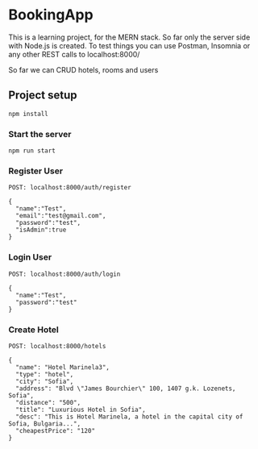 # BookingApp
This is a learning project, for the MERN stack. So far only the server side with Node.js is created. 
To test things you can use Postman, Insomnia or any other REST calls to localhost:8000/

So far we can CRUD hotels, rooms and users

## Project setup
```
npm install
```

### Start the server 
```
npm run start
```

### Register User
```
POST: localhost:8000/auth/register

{
  "name":"Test",
  "email":"test@gmail.com",
  "password":"test",
  "isAdmin":true
}
```

### Login User
```
POST: localhost:8000/auth/login

{
  "name":"Test",
  "password":"test"
}
```

### Create Hotel
```
POST: localhost:8000/hotels

{
  "name": "Hotel Marinela3",
  "type": "hotel",
  "city": "Sofia",
  "address": "Blvd \"James Bourchier\" 100, 1407 g.k. Lozenets, Sofia",
  "distance": "500",
  "title": "Luxurious Hotel in Sofia",
  "desc": "This is Hotel Marinela, a hotel in the capital city of Sofia, Bulgaria...",
  "cheapestPrice": "120"
}
```
